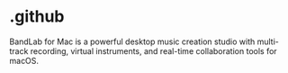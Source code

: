 # .github
BandLab for Mac is a powerful desktop music creation studio with multi-track recording, virtual instruments, and real-time collaboration tools for macOS.
